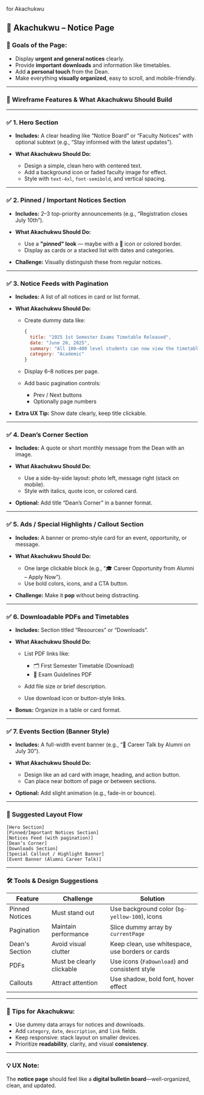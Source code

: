 for Akachukwu

## 🎯 Akachukwu – **Notice Page**

### 🔧 **Goals of the Page:**

* Display **urgent and general notices** clearly.
* Provide **important downloads** and information like timetables.
* Add **a personal touch** from the Dean.
* Make everything **visually organized**, easy to scroll, and mobile-friendly.

---

### 🧩 **Wireframe Features & What Akachukwu Should Build**

---

### ✅ 1. **Hero Section**

* **Includes:** A clear heading like “Notice Board” or “Faculty Notices” with optional subtext (e.g., “Stay informed with the latest updates”).
* **What Akachukwu Should Do:**

  * Design a simple, clean hero with centered text.
  * Add a background icon or faded faculty image for effect.
  * Style with `text-4xl`, `font-semibold`, and vertical spacing.

---

### ✅ 2. **Pinned / Important Notices Section**

* **Includes:** 2–3 top-priority announcements (e.g., “Registration closes July 10th”).
* **What Akachukwu Should Do:**

  * Use a **"pinned" look** — maybe with a 📌 icon or colored border.
  * Display as cards or a stacked list with dates and categories.
* **Challenge:** Visually distinguish these from regular notices.

---

### ✅ 3. **Notice Feeds with Pagination**

* **Includes:** A list of all notices in card or list format.
* **What Akachukwu Should Do:**

  * Create dummy data like:

    ```js
    {
      title: "2025 1st Semester Exams Timetable Released",
      date: "June 20, 2025",
      summary: "All 100–400 level students can now view the timetable.",
      category: "Academic"
    }
    ```
  * Display 6–8 notices per page.
  * Add basic pagination controls:

    * Prev / Next buttons
    * Optionally page numbers
* **Extra UX Tip:** Show date clearly, keep title clickable.

---

### ✅ 4. **Dean’s Corner Section**

* **Includes:** A quote or short monthly message from the Dean with an image.
* **What Akachukwu Should Do:**

  * Use a side-by-side layout: photo left, message right (stack on mobile).
  * Style with italics, quote icon, or colored card.
* **Optional:** Add title “Dean’s Corner” in a banner format.

---

### ✅ 5. **Ads / Special Highlights / Callout Section**

* **Includes:** A banner or promo-style card for an event, opportunity, or message.
* **What Akachukwu Should Do:**

  * One large clickable block (e.g., “🎓 Career Opportunity from Alumni – Apply Now”).
  * Use bold colors, icons, and a CTA button.
* **Challenge:** Make it **pop** without being distracting.

---

### ✅ 6. **Downloadable PDFs and Timetables**

* **Includes:** Section titled “Resources” or “Downloads”.
* **What Akachukwu Should Do:**

  * List PDF links like:

    * 🗂️ First Semester Timetable (Download)
    * 📄 Exam Guidelines PDF
  * Add file size or brief description.
  * Use download icon or button-style links.
* **Bonus:** Organize in a table or card format.

---

### ✅ 7. **Events Section (Banner Style)**

* **Includes:** A full-width event banner (e.g., “🎤 Career Talk by Alumni on July 30”).
* **What Akachukwu Should Do:**

  * Design like an ad card with image, heading, and action button.
  * Can place near bottom of page or between sections.
* **Optional:** Add slight animation (e.g., fade-in or bounce).

---

### 🔧 Suggested Layout Flow

```
[Hero Section]
[Pinned/Important Notices Section]
[Notices Feed (with pagination)]
[Dean’s Corner]
[Downloads Section]
[Special Callout / Highlight Banner]
[Event Banner (Alumni Career Talk)]
```

---

### 🛠 Tools & Design Suggestions

| Feature        | Challenge                 | Solution                                         |
| -------------- | ------------------------- | ------------------------------------------------ |
| Pinned Notices | Must stand out            | Use background color (`bg-yellow-100`), icons    |
| Pagination     | Maintain performance      | Slice dummy array by `currentPage`               |
| Dean's Section | Avoid visual clutter      | Keep clean, use whitespace, use borders or cards |
| PDFs           | Must be clearly clickable | Use icons (`FaDownload`) and consistent style    |
| Callouts       | Attract attention         | Use shadow, bold font, hover effect              |

---

### 🔧 Tips for Akachukwu:

* Use dummy data arrays for notices and downloads.
* Add `category`, `date`, `description`, and `link` fields.
* Keep responsive: stack layout on smaller devices.
* Prioritize **readability**, clarity, and visual **consistency**.

---

### 💡 UX Note:

The **notice page** should feel like a **digital bulletin board**—well-organized, clean, and updated.

